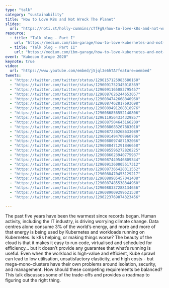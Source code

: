 ```yaml
---
type: "talk"
category: "sustainability"
title: "How to Love K8s and Not Wreck The Planet"
slides:
  url: "https://noti.st/holly-cummins/cTfFg9/how-to-love-k8s-and-not-wreck-the-planet-keynote"
resource:
  - title: "Talk blog - Part I"
    url: "https://medium.com/ibm-garage/how-to-love-kubernetes-and-not-wreck-the-planet-part-i-elasticity-and-utilization-19fcae120628"
  - title: "Talk blog - Part II"
    url: "https://medium.com/ibm-garage/how-to-love-kubernetes-and-not-wreck-the-planet-part-ii-revenge-of-the-zombies-9ae8e925c094"
event: "Kubecon Europe 2020"
keynote: true
video:
  url: "https://www.youtube.com/embed/j5jql3e6hTA?feature=oembed"
tweets:
  - "https://twitter.com/twitter/status/1296157125983580160"
  - "https://twitter.com/twitter/status/1296091752345018369"
  - "https://twitter.com/twitter/status/1296091165083795457"
  - "https://twitter.com/twitter/status/1296087626244653057"
  - "https://twitter.com/twitter/status/1296084742668840960"
  - "https://twitter.com/twitter/status/1296087462817693698"
  - "https://twitter.com/twitter/status/1296089491208318976"
  - "https://twitter.com/twitter/status/1296086856552140806"
  - "https://twitter.com/twitter/status/1296119564334329857"
  - "https://twitter.com/twitter/status/1296087504643166209"
  - "https://twitter.com/twitter/status/1296088683267883010"
  - "https://twitter.com/twitter/status/1296087230268633089"
  - "https://twitter.com/twitter/status/1296091494709960706"
  - "https://twitter.com/twitter/status/1296088097487192066"
  - "https://twitter.com/twitter/status/1296088471291846658"
  - "https://twitter.com/twitter/status/1296085596272820225"
  - "https://twitter.com/twitter/status/1296086023940775937"
  - "https://twitter.com/twitter/status/1296087449546809344"
  - "https://twitter.com/twitter/status/1296091360005517312"
  - "https://twitter.com/twitter/status/1296087366428311552"
  - "https://twitter.com/twitter/status/1296088470453129217"
  - "https://twitter.com/twitter/status/1296088905457041408"
  - "https://twitter.com/twitter/status/1296087485538344960"
  - "https://twitter.com/twitter/status/1296088337288134656"
  - "https://twitter.com/twitter/status/1296089009299521538"
  - "https://twitter.com/twitter/status/1296223769074323456"

---
```

The past five years have been the warmest since records began. Human activity, including the IT industry, is driving worrying climate change. Data centres alone consume 3% of the world’s energy, and more and more of that energy is being used by Kubernetes and workloads running on Kubernetes. Is k8s helping, or making things worse?
The beauty of the cloud is that it makes it easy to run code, virtualised and scheduled for efficiency… but it doesn’t provide any guarantee that what’s running is useful. Even when the workload is high-value and efficient, Kube sprawl can lead to low utilisation, unsatisfactory elasticity, and high costs - but mega-mono-clusters have their own problems around isolation, security, and management. How should these competing requirements be balanced? This talk discusses some of the trade-offs and provides a roadmap to figuring out the right thing.